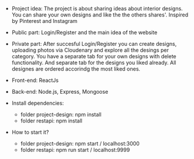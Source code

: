 -  Project idea: The project is about sharing ideas about interior designs. 
You can share your own designs and like the the others shares'.
Inspired by Pinterest and Instagram

- Public part: Login/Register and the main idea of the website
- Private part: After succesful Login/Register you can create designs, uploading photos via Cloudenary and explore all the desings per category. You have a separate tab for your own designs with delete functionality. And separate tab for the designs you liked already. All designes are ordered accorindg the most liked ones.

- Front-end: ReactJs
- Back-end: Node.js, Express, Mongoose

- Install dependencies:
   - folder project-design: npm install
   - folder restapi: npm install

- How to start it?
   - folder project-design: npm start / localhost:3000
   - folder restapi: npm run start / localhost:9999





